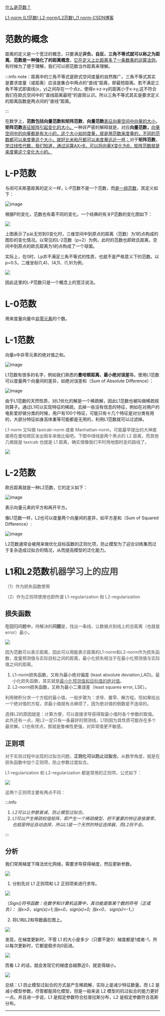 [什么是范数？](https://zhuanlan.zhihu.com/p/67120415)

[L1-norm (L1范数) L2-norm(L2范数)_l1 norm-CSDN博客](https://blog.csdn.net/w__Y__w/article/details/121792038)

# 范数的概念
<font style="color:rgb(25, 27, 31);">距离的定义是一个宽泛的概念，只要满足</font>**<font style="color:rgb(25, 27, 31);">非负、自反、三角不等式就可以称之为距离</font>**<font style="color:rgb(25, 27, 31);">。</font>**<font style="color:rgb(25, 27, 31);">范数是一种强化了的距离概念</font>**<font style="color:rgb(25, 27, 31);">，</font><u><font style="color:rgb(25, 27, 31);">它在定义上比距离多了一条数乘的运算法则</font></u><font style="color:rgb(25, 27, 31);">。有时候为了便于理解，我们可以把范数当作距离来理解。</font>

:::info
<font style="color:rgb(25, 27, 31);"> note：距离中的三角不等式是欧式空间度量的自然推广。三角不等式其实是要求度量（或距离）应该是集合中两点的“直线”距离，即最短距离。若不满足三角不等式</font>即直线(x，y)之间存在一个点z，使得x->z->y的距离小于x->y,<font style="color:rgb(25, 27, 31);">这不符合我们在欧氏空间中的”直线距离最短“的直观认识。所以三角不等式其实是要求定义的距离函数是两点间的”直线“距离。</font>

:::

<font style="color:rgb(25, 27, 31);">在数学上，</font>**<font style="color:rgb(25, 27, 31);">范数包括向量范数和矩阵范数</font>**<font style="color:rgb(25, 27, 31);">，</font>**<font style="color:rgb(25, 27, 31);">向量范数</font>**<u><font style="color:rgb(25, 27, 31);">表征向量空间中向量的大小</font></u><font style="color:rgb(25, 27, 31);">，</font>**<font style="color:rgb(25, 27, 31);">矩阵范数</font>**<u><font style="color:rgb(25, 27, 31);">表征矩阵引起变化的大小。</font></u><font style="color:rgb(25, 27, 31);">一种非严密的解释就是，对应</font>**<font style="color:rgb(25, 27, 31);">向量范数，</font>**<u><font style="color:rgb(25, 27, 31);">向量空间中的向量都是有大小的，这个大小如何度量，就是用范数来度量的，不同的范数都可以来度量这个大小，就好比米和尺都可以来度量远近一样；</font></u><font style="color:rgb(25, 27, 31);">对于</font>**<font style="color:rgb(25, 27, 31);">矩阵范数</font>**<font style="color:rgb(25, 27, 31);">，</font><u><font style="color:rgb(25, 27, 31);">学过线性代数，我们知道，通过运算AX=B，可以将向量X变化为B，矩阵范数就是来度量这个变化大小的。</font></u>

# <font style="color:rgb(25, 27, 31);">L-P范数</font>
<font style="color:rgb(25, 27, 31);">与闵可夫斯基距离的定义一样，L-P范数不是一个范数，而</font><u><font style="color:rgb(25, 27, 31);">是一组范数</font></u><font style="color:rgb(25, 27, 31);">，其定义如下：</font>

<font style="color:rgb(25, 27, 31);"></font>![image](https://cdn.nlark.com/yuque/__latex/4a385d198f53e594e9e18c60ec788291.svg)

<font style="color:rgb(25, 27, 31);">根据P的变化，范数也有着不同的变化，一个经典的有关P范数的变化图如下：</font>

![](https://cdn.nlark.com/yuque/0/2024/png/29307286/1710146858287-c10cd360-505a-4154-8386-377398b37234.png)

<font style="color:rgb(25, 27, 31);">上图表示了p从无穷到0变化时，三维空间中到原点的距离（范数）为1的点构成的图形的变化情况。以常见的L-2范数（p=2）为例，此时的范数也即欧氏距离，空间中到原点的欧氏距离为1的点构成了一个球面。</font>

<font style="color:rgb(25, 27, 31);">实际上，在0时，Lp并不满足三角不等式的性质，也就不是严格意义下的范数。以p=0.5，二维坐标(1,4)、(4,1)、(1,9)为例，</font>

![](https://cdn.nlark.com/yuque/0/2024/png/29307286/1710226652536-c74f55ee-283e-4e03-8d68-8c4ff5d8282f.png)

<font style="color:rgb(25, 27, 31);">因此这里的L-P范数只是一个概念上的宽泛说法。</font>

# L-0范数
<font style="color:rgb(25, 27, 31);">用来度量向量中</font><u><font style="color:rgb(25, 27, 31);">非零元素</font></u><font style="color:rgb(25, 27, 31);">的个数。</font>

# L-1范数
<font style="color:rgb(25, 27, 31);">向量x中非零元素的绝对值之和。</font>

![image](https://cdn.nlark.com/yuque/__latex/b9883ecbe9dbaf4b8b0d491a7fd72b61.svg)

<font style="color:rgb(25, 27, 31);">L1范数有很多的名字，例如我们熟悉的</font>**<font style="color:rgb(25, 27, 31);">曼哈顿距离、最小绝对误差</font>**<font style="color:rgb(25, 27, 31);">等。使用L1范数可以度量两个向量间的差异，如绝对误差和（Sum of Absolute Difference）：</font>

![image](https://cdn.nlark.com/yuque/__latex/40061100561b5811fe0fdbb7f51cf91e.svg)

<font style="color:rgb(25, 27, 31);">由于L1范数的天然性质，对L1优化的解是一个稀疏解，因此L1范数也被叫做稀疏规则算子。通过L1可以实现特征的稀疏，去掉一些没有信息的特征，例如在对用户的电影爱好做分类的时候，用户有100个特征，可能只有十几个特征是对分类有用的，大部分特征如身高体重等可能都是无用的，利用L1范数就可以过滤掉。</font>

<font style="color:rgb(77, 77, 77);"></font><font style="color:rgb(77, 77, 77);">L1-norm 又叫做 taxicab-norm 或者 Manhattan-norm，可能最早提出的大神直接用在曼哈顿区坐出租车来做比喻吧。下图中绿线是两个黑点的 L2 距离，而其他几根就是 taxicab 也就是 L1 距离，确实很像我们平时用地图时走的路线了。</font>

![](https://cdn.nlark.com/yuque/0/2024/png/29307286/1710229826118-cc05ad84-7646-4800-a989-42e127d50efe.png)

# L-2范数
<font style="color:rgb(25, 27, 31);">欧氏距离就是一种L2范数，它的定义如下：</font>

![image](https://cdn.nlark.com/yuque/__latex/0758ee50dd06acbda74fab96203c698e.svg)

<font style="color:rgb(25, 27, 31);">表示向量元素的平方和再开平方。</font>

<font style="color:rgb(25, 27, 31);">像L1范数一样，L2也可以度量两个向量间的差异，如平方差和（Sum of Squared Difference）:</font>

![image](https://cdn.nlark.com/yuque/__latex/cfb14eaf30d84cb5a40be7d2e0417a09.svg)

<font style="color:rgb(25, 27, 31);">L2范数通常会被用来做优化目标函数的正则化项，防止模型为了迎合训练集而过于复杂造成过拟合的情况，从而提高模型的泛化能力。</font>

# L1和L2范数<font style="color:rgb(77, 77, 77);">机器学习上的应用</font>
<font style="color:rgb(77, 77, 77);">（1）作为损失函数使用</font>

<font style="color:rgb(77, 77, 77);">（2）作为正则项使用也即所谓 L1-regularization 和 L2-regularization</font>

## 损失函数
在回归问题中，<font style="color:rgb(77, 77, 77);">待解决的</font>**<font style="color:rgb(77, 77, 77);">问题</font>**<font style="color:rgb(77, 77, 77);">是，找出一条线，让数据点到线上的总距离（也就是error）最小。</font>

![](https://cdn.nlark.com/yuque/0/2024/png/29307286/1710229993171-90f964d7-93b9-4914-bd3f-04074c04f4b8.png)

<font style="color:rgb(77, 77, 77);">因为范数可以表示距离，因此可以用能表示距离的L1-norm和L2-norm作为损失函数，度量预测值与实际目标之间的距离，最小化损失相当于在最小化预测值与实际值之间的距离。</font>

1. <font style="color:rgb(51, 51, 51);">L1-norm损失函数，又称为最小绝对偏差 (least absolute deviation,LAD)。</font><font style="color:rgb(77, 77, 77);">最小化损失函数，其实就是</font><u><font style="color:rgb(77, 77, 77);">最小化预测值和目标值的绝对值</font></u><font style="color:rgb(77, 77, 77);">。</font>
2. <font style="color:rgb(51, 51, 51);">L2-norm损失函数，又称为最小二乘误差（least squares error, LSE）。</font>

<font style="color:rgb(77, 77, 77);">利用微积分求一个方程的最小值，一般步骤为：求导、置零、解方程。但如果给出一个绝对值的方程，求最小值就有点麻烦了，因为绝对值的倒数是不连续的。</font>

<font style="color:rgb(77, 77, 77);">选择L2的原因就是：计算方便，可以直接求导获得取最小值时各个参数的取值。此外还有一点，用L2一定只有一条最好的预测线，L1则因为其性质可能存在多个最优解。L1也有优点，那就是鲁棒性更强，对异常值更不敏感。</font>

## 正则项
<font style="color:rgb(77, 77, 77);">对于实验过程中出现的过拟合问题，</font>**<font style="color:rgb(77, 77, 77);">正则化可以防止过拟合</font>**<font style="color:rgb(77, 77, 77);">。从数学角度，就是在损失函数中加个正则项，防止参数过度拟合。</font>

<font style="color:rgb(77, 77, 77);">L1-regularization 和 L2-regularization 都是常用的正则项，公式如下：</font>

![](https://cdn.nlark.com/yuque/0/2024/png/29307286/1710231083133-13482c1c-8810-4f92-b98f-1f40d00d8afe.png)

<font style="color:rgb(77, 77, 77);">这两个正则项主要有两点不同：</font>

:::info
1. _<font style="color:rgb(51, 51, 51);">L2可以让参数衰减，防止模型过拟合。</font>_
2. _<font style="color:rgb(51, 51, 51);">L1可以产生稀疏权值矩阵，即产生一个稀疏模型，把不重要的特征直接置零，也就是特征自动选择，所以L1是一个天然的特征选择器，而L2则不会。</font>_

:::

## 分析
我们常用梯度下降法优化网络，需要求导获得梯度，然后更新参数。

![](https://cdn.nlark.com/yuque/0/2024/png/29307286/1710231336256-303188a2-4351-4129-bba3-3694299a8574.png)

1. 分别先对 L1 正则项和 L2 正则项来进行求导。

![](https://cdn.nlark.com/yuque/0/2024/png/29307286/1710231389753-4bf54d69-6edb-482d-9457-a6d5295500a7.png)

（_Sign()符号函数：在数学和计算机运算中，其功能是取某个数的符号（正或负）： 当x>0，sign(x)=1;当x=0，sign(x)=0; 当x<0， sign(x)=-1。_）

2. 将L1和L2和导数画在图上。

![](https://cdn.nlark.com/yuque/0/2024/png/29307286/1710231441656-f55a7d97-f0ae-41fc-aa2c-6fa7e7ebc5eb.png)

发现，在梯度更新时，不管 L1 的大小是多少（只要不是0）梯度都是1或者-1，所以每次更新时，它都是稳步向0前进。

![](https://cdn.nlark.com/yuque/0/2024/png/29307286/1710231496804-27fefec2-7206-4dcd-ac90-c27d6a3179bd.png)

而看 L2 的话，就会发现它的梯度会越靠近0，就变得越小。

![](https://cdn.nlark.com/yuque/0/2024/png/29307286/1710231676111-81a6e917-1b18-4329-b968-cc3706b87e06.png)

总结：L1 防止模型过拟合的方式是产生稀疏解，实际上是减少特征数量。而 L2 是减小模型参数，尽管都能简化模型，但是一般来说 L2 模型的抗过拟合的能力更好一点。并且进一步说，L1 是假定参数符合拉普拉斯分布，L2 是假定参数符合高斯分布。



****

